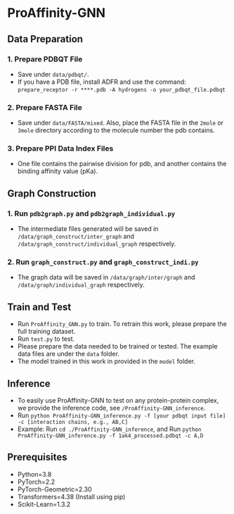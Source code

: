 # ProAffinity-GNN

## Data Preparation

### 1. Prepare PDBQT File
- Save under `data/pdbqt/`.
- If you have a PDB file, install ADFR and use the command:
  `prepare_receptor -r ****.pdb -A hydrogens -o your_pdbqt_file.pdbqt`


### 2. Prepare FASTA File
- Save under `data/FASTA/mixed`. Also, place the FASTA file in the `2mole` or `3mole` directory according to the molecule number the pdb contains.

### 3. Prepare PPI Data Index Files
- One file contains the pairwise division for pdb, and another contains the binding affinity value (pKa).

## Graph Construction

### 1. Run `pdb2graph.py` and `pdb2graph_individual.py`
- The intermediate files generated will be saved in `/data/graph_construct/inter_graph` and `/data/graph_construct/individual_graph` respectively.

### 2. Run `graph_construct.py` and `graph_construct_indi.py`
- The graph data will be saved in `/data/graph/inter/graph` and `/data/graph/individual_graph` respectively.

## Train and Test

- Run `ProAffinity_GNN.py` to train. To retrain this work, please prepare the full training dataset.
- Run `test.py` to test.
- Please prepare the data needed to be trained or tested. The example data files are under the `data` folder.
- The model trained in this work in provided in the `model` folder.

## Inference

- To easily use ProAffinity-GNN to test on any protein-protein complex, we provide the inference code, see `/ProAffinity-GNN_inference`.
- Run `python ProAffinity-GNN_inference.py -f [your pdbqt input file] -c [interaction chains, e.g., AB,C]`
- Example: Run `cd ./ProAffinity-GNN_inference`, and Run `python ProAffinity-GNN_inference.py -f 1ak4_processed.pdbqt -c A,D`

## Prerequisites

- Python=3.8
- PyTorch=2.2
- PyTorch-Geometric=2.30
- Transformers=4.38 (Install using pip)
- Scikit-Learn=1.3.2

